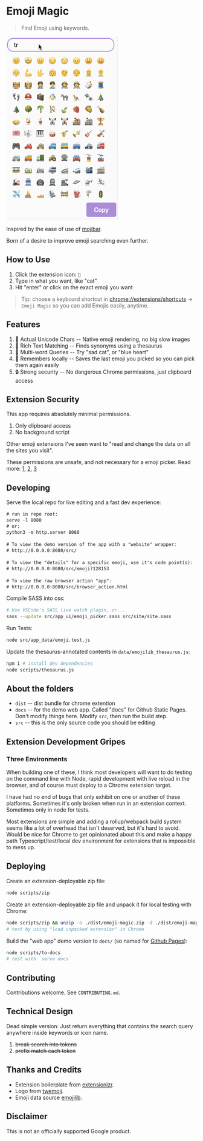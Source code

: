 # Emoji Magic

> Find Emoji using keywords.

![gif in action](./screenshots/demo.gif?raw=true)

Inspired by the ease of use of [mojibar](https://github.com/muan/mojibar).

Born of a desire to improve emoji searching even further.

## How to Use

1. Click the extension icon: `🔮`
2. Type in what you want, like "cat"
3. Hit "enter" or click on the exact emoji you want

> Tip: choose a keyboard shortcut in [chrome://extensions/shortcuts](chrome://extensions/shortcuts) -> `Emoji Magic` so you can add Emojis easily, anytime.

## Features

1. 🔧 Actual Unicode Chars -- Native emoji rendering, no big slow images
2. 📘 Rich Text Matching -- Finds synonyms using a thesaurus
3. 🔗 Multi-word Queries -- Try "sad cat", or "blue heart"
4. 🧠 Remembers locally -- Saves the last emoji you picked so you can pick them again easily
5. 🔒 Strong security -- No dangerous Chrome permissions, just clipboard access

## Extension Security

This app requires absolutely minimal permissions.

1. Only clipboard access
1. No background script

Other emoji extensions I've seen want to "read and change the data on all the sites you visit".

These permissions are unsafe, and not necessary for a emoji picker. Read more: [1], [2], [3]

## Developing

Serve the local repo for live editing and a fast dev experience:

```
# run in repo root:
serve -l 8080
# or:
python3 -m http.server 8080 

# To view the demo version of the app with a "website" wrapper:
# http://0.0.0.0:8080/src/

# To view the "details" for a specific emoji, use it's code point(s):
# http://0.0.0.0:8080/src/emoji?128153

# To view the raw browser action "app":
# http://0.0.0.0:8080/src/browser_action.html
```

Compile SASS into css:

```sh
# Use VSCode's SASS live watch plugin, or...
sass --update src/app_ui/emoji_picker.sass src/site/site.sass
```

Run Tests:

```sh
node src/app_data/emoji.test.js
```

Update the thesaurus-annotated contents in `data/emojilib_thesaurus.js`:

```sh
npm i # install dev dependencies
node scripts/thesaurus.js
```

## About the folders

* `dist` -- dist bundle for chrome extention
* `docs` -- for the demo web app. Called "docs" for Github Static Pages. Don't modify things here. Modify `src`, then run the build step.
* `src` -- this is the only source code you should be editing

## Extension Development Gripes

### Three Environments

When building one of these, I think most developers will want to do testing on the command line with Node, rapid development with live reload in the browser, and of course must deploy to a Chrome extension target.

I have had no end of bugs that only exhibit on one or another of these platforms. Sometimes it's only broken when run in an extension context. Sometimes only in node for tests.

Most extensions are simple and adding a rollup/webpack build system seems like a lot of overhead that isn't deserved, but it's hard to avoid. Would be nice for Chrome to get opinionated about this and make a happy path Typescript/test/local dev environment for extensions that is impossible to mess up.

## Deploying

Create an extension-deployable zip file:

```sh
node scripts/zip
```

Create an extension-deployable zip file and unpack it for local testing with Chrome:

```sh
node scripts/zip && unzip -o ./dist/emoji-magic.zip -d ./dist/emoji-magic
# test by using "load unpacked extension" in Chrome
```

Build the "web app" demo version to `docs/` (so named for [Github Pages](https://help.github.com/en/github/working-with-github-pages/configuring-a-publishing-source-for-your-github-pages-site#choosing-a-publishing-source)):

```sh
node scripts/to-docs
# test with `serve docs`
```

## Contributing

Contributions welcome. See `CONTRIBUTING.md`.

## Technical Design

Dead simple version: Just return everything that contains the search query anywhere inside keywords or icon name.

1. ~~break search into tokens~~
2. ~~prefix match each token~~

## Thanks and Credits

* Extension boilerplate from [extensionizr](extensionizr.com).
* Logo from [twemoji](https://github.com/twitter/twemoji).
* Emoji data source [emojilib](https://github.com/muan/emojilib).

[1]: https://www.extrahop.com/company/blog/2018/fake-chrome-extension-threat-hunt/

[2]: https://www.wired.com/story/chrome-extension-malware/

[3]: https://krebsonsecurity.com/2018/09/browser-extensions-are-they-worth-the-risk/

## Disclaimer

This is not an officially supported Google product.